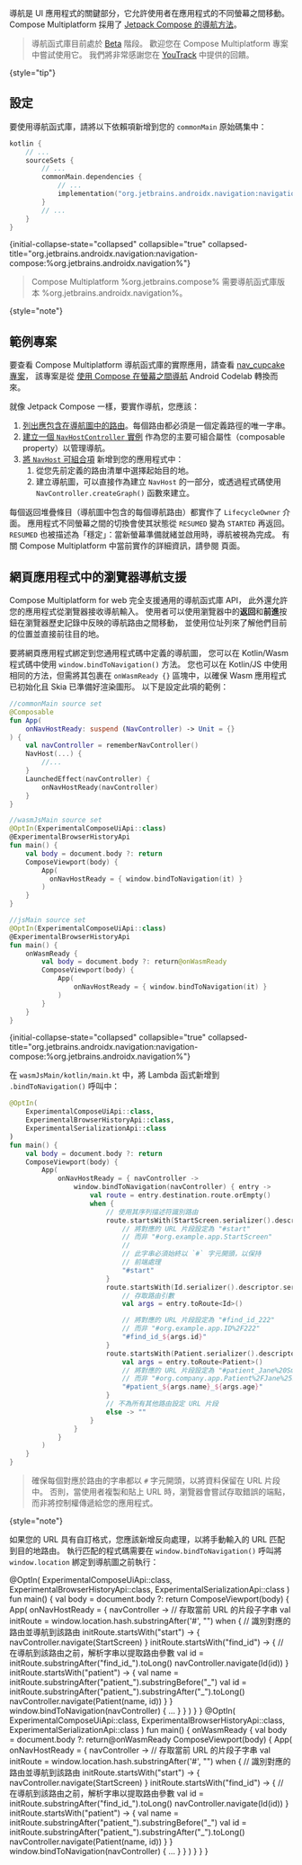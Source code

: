 [//]: # (title: 導航與路由)

導航是 UI 應用程式的關鍵部分，它允許使用者在應用程式的不同螢幕之間移動。
Compose Multiplatform 採用了 [Jetpack Compose 的導航方法](https://developer.android.com/guide/navigation/design#frameworks)。

> 導航函式庫目前處於 [Beta](supported-platforms.md#compose-multiplatform-ui-framework-stability-levels) 階段。
> 歡迎您在 Compose Multiplatform 專案中嘗試使用它。
> 我們將非常感謝您在 [YouTrack](https://youtrack.jetbrains.com/newIssue?project=CMP) 中提供的回饋。
>
{style="tip"}

## 設定

要使用導航函式庫，請將以下依賴項新增到您的 `commonMain` 原始碼集中：

```kotlin
kotlin {
    // ...
    sourceSets {
        // ...
        commonMain.dependencies {
            // ...
            implementation("org.jetbrains.androidx.navigation:navigation-compose:%org.jetbrains.androidx.navigation%")
        }
        // ...
    }
}
```
{initial-collapse-state="collapsed" collapsible="true" collapsed-title="org.jetbrains.androidx.navigation:navigation-compose:%org.jetbrains.androidx.navigation%"}

> Compose Multiplatform %org.jetbrains.compose% 需要導航函式庫版本 %org.jetbrains.androidx.navigation%。
>
{style="note"}

## 範例專案

要查看 Compose Multiplatform 導航函式庫的實際應用，請查看 [nav_cupcake 專案](https://github.com/JetBrains/compose-multiplatform/tree/master/examples/nav_cupcake)，
該專案是從 [使用 Compose 在螢幕之間導航](https://developer.android.com/codelabs/basic-android-kotlin-compose-navigation#0)
Android Codelab 轉換而來。

就像 Jetpack Compose 一樣，要實作導航，您應該：
1. [列出應包含在導航圖中的路由](https://github.com/JetBrains/compose-multiplatform/blob/a6961385ccf0dee7b6d31e3f73d2c8ef91005f1a/examples/nav_cupcake/composeApp/src/commonMain/kotlin/org/jetbrains/nav_cupcake/CupcakeScreen.kt#L50)。每個路由都必須是一個定義路徑的唯一字串。
2. [建立一個 `NavHostController` 實例](https://github.com/JetBrains/compose-multiplatform/blob/a6961385ccf0dee7b6d31e3f73d2c8ef91005f1a/examples/nav_cupcake/composeApp/src/commonMain/kotlin/org/jetbrains/nav_cupcake/CupcakeScreen.kt#L89) 作為您的主要可組合屬性（composable property）以管理導航。
3. [將 `NavHost` 可組合項](https://github.com/JetBrains/compose-multiplatform/blob/a6961385ccf0dee7b6d31e3f73d2c8ef91005f1a/examples/nav_cupcake/composeApp/src/commonMain/kotlin/org/jetbrains/nav_cupcake/CupcakeScreen.kt#L109) 新增到您的應用程式中：
    1. 從您先前定義的路由清單中選擇起始目的地。
    2. 建立導航圖，可以直接作為建立 `NavHost` 的一部分，或透過程式碼使用 `NavController.createGraph()` 函數來建立。

每個返回堆疊條目（導航圖中包含的每個導航路由）都實作了 `LifecycleOwner` 介面。
應用程式不同螢幕之間的切換會使其狀態從 `RESUMED` 變為 `STARTED` 再返回。
`RESUMED` 也被描述為「穩定」：當新螢幕準備就緒並啟用時，導航被視為完成。
有關 Compose Multiplatform 中當前實作的詳細資訊，請參閱 [](compose-lifecycle.md) 頁面。

## 網頁應用程式中的瀏覽器導航支援
<secondary-label ref="Experimental"/>

Compose Multiplatform for web 完全支援通用的導航函式庫 API，
此外還允許您的應用程式從瀏覽器接收導航輸入。
使用者可以使用瀏覽器中的**返回**和**前進**按鈕在瀏覽器歷史記錄中反映的導航路由之間移動，
並使用位址列來了解他們目前的位置並直接前往目的地。

要將網頁應用程式綁定到您通用程式碼中定義的導航圖，
您可以在 Kotlin/Wasm 程式碼中使用 `window.bindToNavigation()` 方法。
您也可以在 Kotlin/JS 中使用相同的方法，但需將其包裹在 `onWasmReady {}` 區塊中，以確保
Wasm 應用程式已初始化且 Skia 已準備好渲染圖形。
以下是設定此項的範例：

```kotlin
//commonMain source set
@Composable
fun App(
    onNavHostReady: suspend (NavController) -> Unit = {}
) {
    val navController = rememberNavController()
    NavHost(...) {
        //...
    }
    LaunchedEffect(navController) {
        onNavHostReady(navController)
    }
}

//wasmJsMain source set
@OptIn(ExperimentalComposeUiApi::class)
@ExperimentalBrowserHistoryApi
fun main() {
    val body = document.body ?: return
    ComposeViewport(body) {
        App(
          onNavHostReady = { window.bindToNavigation(it) }
        )
    }
}

//jsMain source set
@OptIn(ExperimentalComposeUiApi::class)
@ExperimentalBrowserHistoryApi
fun main() {
    onWasmReady {
        val body = document.body ?: return@onWasmReady
        ComposeViewport(body) {
            App(
                onNavHostReady = { window.bindToNavigation(it) }
            )
        }
    }
}
```
{initial-collapse-state="collapsed" collapsible="true" collapsed-title="org.jetbrains.androidx.navigation:navigation-compose:%org.jetbrains.androidx.navigation%"}

在 `wasmJsMain/kotlin/main.kt` 中，將 Lambda 函式新增到 `.bindToNavigation()` 呼叫中：

```kotlin
@OptIn(
    ExperimentalComposeUiApi::class,
    ExperimentalBrowserHistoryApi::class,
    ExperimentalSerializationApi::class
)
fun main() {
    val body = document.body ?: return
    ComposeViewport(body) {
        App(
            onNavHostReady = { navController ->
                window.bindToNavigation(navController) { entry ->
                    val route = entry.destination.route.orEmpty()
                    when {
                        // 使用其序列描述符識別路由
                        route.startsWith(StartScreen.serializer().descriptor.serialName) -> {
                            // 將對應的 URL 片段設定為 "#start"
                            // 而非 "#org.example.app.StartScreen"
                            //
                            // 此字串必須始終以 `#` 字元開頭，以保持
                            // 前端處理
                            "#start"
                        }
                        route.startsWith(Id.serializer().descriptor.serialName) -> {
                            // 存取路由引數
                            val args = entry.toRoute<Id>()

                            // 將對應的 URL 片段設定為 "#find_id_222"
                            // 而非 "#org.example.app.ID%2F222"
                            "#find_id_${args.id}"
                        }
                        route.startsWith(Patient.serializer().descriptor.serialName) -> {
                            val args = entry.toRoute<Patient>()
                            // 將對應的 URL 片段設定為 "#patient_Jane%20Smith-Baker_33"
                            // 而非 "#org.company.app.Patient%2FJane%2520Smith-Baker%2F33"
                            "#patient_${args.name}_${args.age}"
                        }
                        // 不為所有其他路由設定 URL 片段
                        else -> ""
                    }
                }
            }
        )
    }
}
```
<!--{default-state="collapsed" collapsible="true" collapsed-title="window.bindToNavigation(navController) { entry ->"}-->

> 確保每個對應於路由的字串都以 `#` 字元開頭，以將資料保留在 URL 片段中。
> 否則，當使用者複製和貼上 URL 時，瀏覽器會嘗試存取錯誤的端點，而非將控制權傳遞給您的應用程式。
>
{style="note"}

如果您的 URL 具有自訂格式，您應該新增反向處理，以將手動輸入的 URL 匹配到目的地路由。
執行匹配的程式碼需要在 `window.bindToNavigation()` 呼叫將 `window.location` 綁定到導航圖之前執行：

<tabs>
    <tab title="Kotlin/Wasm">
        <code-block lang="Kotlin">
        @OptIn(
            ExperimentalComposeUiApi::class,
            ExperimentalBrowserHistoryApi::class,
            ExperimentalSerializationApi::class
        )
        fun main() {
            val body = document.body ?: return
            ComposeViewport(body) {
                App(
                    onNavHostReady = { navController ->
                        // 存取當前 URL 的片段子字串
                        val initRoute = window.location.hash.substringAfter('#', "")
                        when {
                            // 識別對應的路由並導航到該路由
                            initRoute.startsWith("start") -> {
                                navController.navigate(StartScreen)
                            }
                            initRoute.startsWith("find_id") -> {
                                // 在導航到該路由之前，解析字串以提取路由參數
                                val id = initRoute.substringAfter("find_id_").toLong()
                                navController.navigate(Id(id))
                            }
                            initRoute.startsWith("patient") -> {
                                val name = initRoute.substringAfter("patient_").substringBefore("_")
                                val id = initRoute.substringAfter("patient_").substringAfter("_").toLong()
                                navController.navigate(Patient(name, id))
                            }
                        }
                        window.bindToNavigation(navController) { ... }
                    }
                )
            }
        }
        </code-block>
    </tab>
    <tab title="Kotlin/JS">
        <code-block lang="kotlin">
        @OptIn(
            ExperimentalComposeUiApi::class,
            ExperimentalBrowserHistoryApi::class,
            ExperimentalSerializationApi::class
        )
        fun main() {
            onWasmReady {
                val body = document.body ?: return@onWasmReady
                ComposeViewport(body) {
                    App(
                        onNavHostReady = { navController ->
                            // 存取當前 URL 的片段子字串
                            val initRoute = window.location.hash.substringAfter('#', "")
                            when {
                                // 識別對應的路由並導航到該路由
                                initRoute.startsWith("start") -> {
                                    navController.navigate(StartScreen)
                                }
                                initRoute.startsWith("find_id") -> {
                                    // 在導航到該路由之前，解析字串以提取路由參數
                                    val id = initRoute.substringAfter("find_id_").toLong()
                                    navController.navigate(Id(id))
                                }
                                initRoute.startsWith("patient") -> {
                                    val name = initRoute.substringAfter("patient_").substringBefore("_")
                                    val id = initRoute.substringAfter("patient_").substringAfter("_").toLong()
                                    navController.navigate(Patient(name, id))
                                }
                            }
                            window.bindToNavigation(navController) { ... }
                        }
                    )
                }
            }
        }
        </code-block>
    </tab>
</tabs>